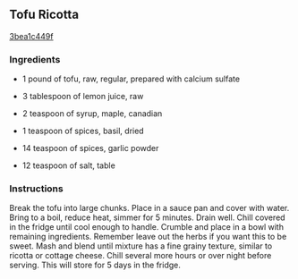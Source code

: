 ## Tofu Ricotta

[3bea1c449f](http://www.food.com/recipe/tofu-ricotta-287198)

### Ingredients

 - 1 pound of tofu, raw, regular, prepared with calcium sulfate

 - 3 tablespoon of lemon juice, raw

 - 2 teaspoon of syrup, maple, canadian

 - 1 teaspoon of spices, basil, dried

 - 14 teaspoon of spices, garlic powder

 - 12 teaspoon of salt, table

### Instructions

Break the tofu into large chunks. Place in a sauce pan and cover with water. Bring to a boil, reduce heat, simmer for 5 minutes. Drain well. Chill covered in the fridge until cool enough to handle. Crumble and place in a bowl with remaining ingredients. Remember leave out the herbs if you want this to be sweet. Mash and blend until mixture has a fine grainy texture, similar to ricotta or cottage cheese. Chill several more hours or over night before serving. This will store for 5 days in the fridge.